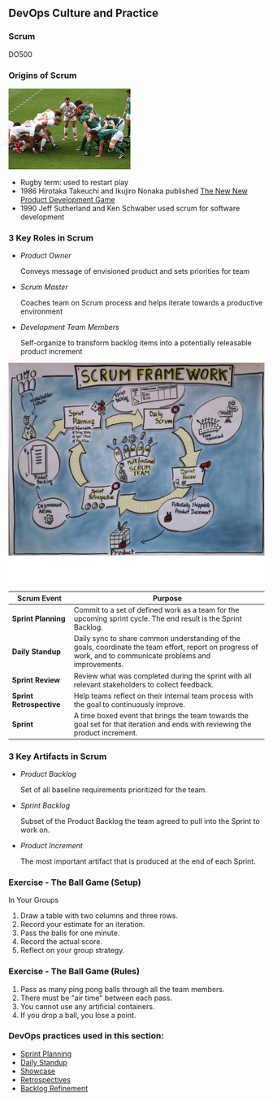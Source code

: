 <!-- .slide: data-background-image="images/RH_NewBrand_Background.png" -->
## DevOps Culture and Practice <!-- {.element: class="course-title"} -->
### Scrum <!-- {.element: class="title-color"} -->
DO500 <!-- {.element: class="title-color"} -->



### Origins of Scrum
![Scrum](images/Agile/scrum.jpg) <!-- {.element: class="inline-image"} -->
* Rugby term: used to restart play
* 1986 Hirotaka Takeuchi and Ikujiro Nonaka published [The New New Product Development Game](https://hbr.org/1986/01/the-new-new-product-development-game)
* 1990 Jeff Sutherland and Ken Schwaber used scrum for software development



### 3 Key Roles in Scrum
* _Product Owner_

   Conveys message of envisioned product and sets priorities for team
* _Scrum Master_

   Coaches team on Scrum process and helps iterate towards a productive environment
* _Development Team Members_

   Self-organize to transform backlog items into a potentially releasable product increment



![Scrum Ceremonies](images/Agile/scrum_process.png)



| Scrum Event | Purpose |
| --- | --- |
| **Sprint Planning** | Commit to a set of defined work as a team for the upcoming sprint cycle. The end result is the Sprint Backlog. |
| **Daily Standup** | Daily sync to share common understanding of the goals, coordinate the team effort, report on progress of work, and to communicate problems and improvements. |
| **Sprint Review** | Review what was completed during the sprint with all relevant stakeholders to collect feedback. |
| **Sprint Retrospective** | Help teams reflect on their internal team process with the goal to continuously improve. |
| **Sprint** | A time boxed event that brings the team towards the goal set for that iteration and ends with reviewing the product increment. |



### 3 Key Artifacts in Scrum
* _Product Backlog_

  Set of all baseline requirements prioritized for the team.
* _Sprint Backlog_

  Subset of the Product Backlog the team agreed to pull into the Sprint to work on.
* _Product Increment_

  The most important artifact that is produced at the end of each Sprint.



### Exercise - The Ball Game (Setup)

In Your Groups
1. Draw a table with two columns and three rows.
2. Record your estimate for an iteration.
3. Pass the balls for one minute.
4. Record the actual score.
5. Reflect on your group strategy.



### Exercise - The Ball Game (Rules)

1. Pass as many ping pong balls through all the team members.
2. There must be "air time" between each pass.
3. You cannot use any artificial containers.
4. If you drop a ball, you lose a point.



<!-- .slide: data-background-image="images/chef-background.png", class="white-style" -->
### DevOps practices used in this section:
- [Sprint Planning](https://openpracticelibrary.com/practice/iteration-planning/)
- [Daily Standup](https://openpracticelibrary.com/practice/daily-standup/)
- [Showcase](https://openpracticelibrary.com/practice/showcase/)
- [Retrospectives](https://openpracticelibrary.com/practice/retrospectives/)
- [Backlog Refinement](https://openpracticelibrary.com/practice/backlog-refinement)
